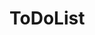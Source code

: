 # ToDoList
<!--
This website was a work which i wanted to practice more my skill with JS. I used for firsttime React.JS and i put all of this thnigs on this project. It's possible to interect by filling out the form. 


## Table of contents

- [Overview](#overview)
  - [The challenge](#the-challenge)
  - [Screenshot](#screenshot)
  - [Links](#links)
- [My process](#my-process)
  - [Built with](#built-with)
  - [What I learned](#what-i-learned)
  - [Continued development](#continued-development)
  - [Useful resources](#useful-resources)
- [Author](#author)
- [Acknowledgments](#acknowledgments)
- [Building your project](#Building-your-project)


## Overview

### The challenge

The users should be able to:
- Show informations about me.
- Put the technologies which i now work and use.
- Show my all project i had done before, and to be easy to access just one click on icons.
- Share my Social Medias.
- View the optimal layout depending on their device's screen size.

### Screenshot
- ![image](https://user-images.githubusercontent.com/117602073/230394196-60ca253d-bd00-42ec-a8ef-9c969403f3f8.png)


### Links

- https://portfolio-helcioanicio.vercel.app/

## My process

### Built with

- Semantic HTML5
- SCSS
- SCSS scops and variables.
- Flexbox
- Responsiveness
- Media-queires
- JavaScript
- Conditional
- Metods
- React
- Components
- Ternary conditional
- UseState
- Firebase datebase

### What I learned

How to use ternary conditional, all the conditional on react, and declare variables with useState.
```JS
const firebaseApp = {
        apiKey: process.env.REACT_APP_API_KEY,
        authDomain: process.env.REACT_APP_AUTH_DOMAIN,
        projectId: process.env.REACT_APP_PROJECT_ID,
        storageBucket: process.env.REACT_APP_STORAGE_BUCKET,
        messagingSenderId: process.env.REACT_APP_MESSAGING_SENDER_ID,
        appId: process.env.REACT_APP_APP_ID,
        measurementId: process.env.REACT_APPMEASUREMENT_ID, 
    };
```

### Continued development

I wanted to learn more JS, and practice the logic on the projects, until to be easier to do.

### Useful resources

This resource helped me a lot to understand how to do to implemented JS.
https://www.w3schools.com/
https://developer.mozilla.org/en-US/
https://stackoverflow.com/
https://www.youtube.com/watch?v=-nYNd6EuZHU&t=455s


## Author

- Linkedin - https://www.linkedin.com/in/helcio-anicio/ 
- Vercel - https://vercel.com/helcioanicio
-->
<!--
## Acknowledgments
 -->
<!--
# Building your project

## Getting Started with Create React App

This project was bootstrapped with [Create React App](https://github.com/facebook/create-react-app).

## Available Scripts

In the project directory, you can run:

### `npm start`

Runs the app in the development mode.\
Open [http://localhost:3000](http://localhost:3000) to view it in your browser.
-->
